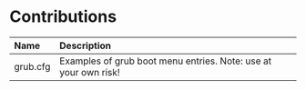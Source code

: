# Contributions
Name | Description
:--- | :---
grub.cfg | Examples of grub boot menu entries. Note: use at your own risk!
